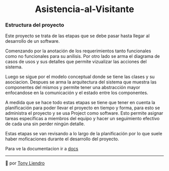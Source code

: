 <h1 align="center"> Asistencia-al-Visitante</h1>

### Estructura del proyecto
Este proyecto se trata de las etapas que se debe pasar hasta llegar al desarrollo de un software. 

Comenzando por la anotación de los requerimientos tanto funcionales como no funcionales para su anilisis. Por otro lado se arma el diagrama de casos de usos y sus detalles que permite vizualizar las acciones del sistema.

Luego se sigue por el modelo conceptual donde se tiene las clases y su asociacion. Despues se arma la arquitectura del sistema que muestra las componentes del mismos y permite tener una abstracción mayor enfocandose en la comunicación y el estado entre los componentes.

A medida que se hace todo estas etapas se tiene que tener en cuenta la planificación para poder llevar el proyecto en tiempo y forma, para esto se administra el proyecto y se usa Project como software. Esto permite asignar tareas específicas a miembros del equipo y hacer un seguimiento efectivo de cada una sin perder ningún detalle.

Estas etapas se van revisando a lo largo de la planificación por lo que suele haber moficaciones durante el desarrollo del proyecto.

Para ve la documentacion ir a [docs](https://github.com/Tony-L-93/Asistencia-al-Visitante/tree/master/docs)

---
 📢 por [Tony Liendro](https://github.com/Tony-L-93)
